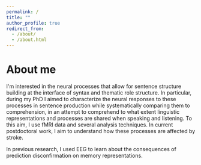 ```yaml
---
permalink: /
title: ""
author_profile: true
redirect_from: 
  - /about/
  - /about.html
---
```


About me
======
I'm interested in the neural processes that allow for sentence structure building at the interface of syntax and thematic role structure. In particular, during my PhD I aimed to characterize the neural responses to these processes in sentence production while systematically comparing them to comprehension, in an attempt to comprehend to what extent linguistic representations and processes are shared when speaking and listening. To this aim, I use fMRI data and several analysis techniques. In current postdoctoral work, I aim to understand how these processes are affected by stroke.

In previous research, I used EEG to learn about the consequences of prediction disconfirmation on memory representations.

